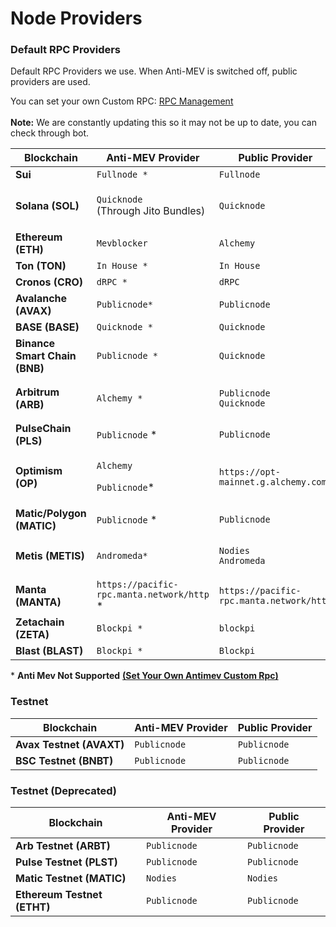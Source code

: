 # Node Providers

### Default RPC Providers

Default RPC Providers we use. When Anti-MEV is switched off, public providers are used.

You can set your own Custom RPC: [RPC Management](../core-features/rpc-management.md)\
\
**Note:** We are constantly updating this so it may not be up to date, you can check through bot.

| Blockchain                    | Anti-MEV Provider                                          | Public Provider                                           |
| ----------------------------- | ---------------------------------------------------------- | --------------------------------------------------------- |
| **Sui**                       | `Fullnode *`                                               | `Fullnode`                                                |
| **Solana (SOL)**              | <p><code>Quicknode</code> <br>(Through Jito Bundles)</p>   | `Quicknode`                                               |
| **Ethereum (ETH)**            | `Mevblocker`                                               | `Alchemy`                                                 |
| **Ton (TON)**                 | `In House *`                                               | `In House`                                                |
| **Cronos (CRO)**              | `dRPC *`                                                   | `dRPC`                                                    |
| **Avalanche (AVAX)**          | `Publicnode*`                                              | `Publicnode`                                              |
| **BASE (BASE)**               | `Quicknode *`                                              | `Quicknode`                                               |
| **Binance Smart Chain (BNB)** | `Publicnode *`                                             | `Quicknode`                                               |
| **Arbitrum (ARB)**            | `Alchemy *`                                                | <p><code>Publicnode</code><br><code>Quicknode</code> </p> |
| **PulseChain (PLS)**          | `Publicnode` \*                                            | `Publicnode`                                              |
| **Optimism (OP)**             | <p><code>Alchemy</code></p><p><code>Publicnode</code>*</p> | `https://opt-mainnet.g.alchemy.com`                       |
| **Matic/Polygon (MATIC)**     | `Publicnode` \*                                            | `Publicnode`                                              |
| **Metis (METIS)**             | `Andromeda*`                                               | <p><code>Nodies</code><br><code>Andromeda</code></p>      |
| **Manta (MANTA)**             | `https://pacific-rpc.manta.network/http` \*                | `https://pacific-rpc.manta.network/http`                  |
| **Zetachain (ZETA)**          | `Blockpi *`                                                | `blockpi`                                                 |
| **Blast (BLAST)**             | `Blockpi *`                                                | `Blockpi`                                                 |

\* **Anti Mev Not Supported** [**(Set Your Own Antimev Custom Rpc)**](../core-features/rpc-management.md)

### Testnet

| Blockchain               | Anti-MEV Provider | Public Provider |
| ------------------------ | ----------------- | --------------- |
| **Avax Testnet (AVAXT)** | `Publicnode`      | `Publicnode`    |
| **BSC Testnet (BNBT)**   | `Publicnode`      | `Publicnode`    |

### Testnet (Deprecated)

| Blockchain                  | Anti-MEV Provider | Public Provider |
| --------------------------- | ----------------- | --------------- |
| **Arb Testnet (ARBT)**      | `Publicnode`      | `Publicnode`    |
| **Pulse Testnet (PLST)**    | `Publicnode`      | `Publicnode`    |
| **Matic Testnet (MATIC)**   | `Nodies`          | `Nodies`        |
| **Ethereum Testnet (ETHT)** | `Publicnode`      | `Publicnode`    |

